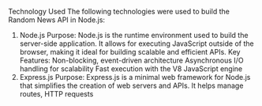 Technology Used
The following technologies were used to build the Random News API in Node.js:

1. Node.js
Purpose: Node.js is the runtime environment used to build the server-side application. It allows for executing JavaScript outside of the browser, making it ideal for building scalable and efficient APIs.
Key Features:
Non-blocking, event-driven architecture
Asynchronous I/O handling for scalability
Fast execution with the V8 JavaScript engine
2. Express.js
Purpose: Express.js is a minimal web framework for Node.js that simplifies the creation of web servers and APIs. It helps manage routes, HTTP requests
